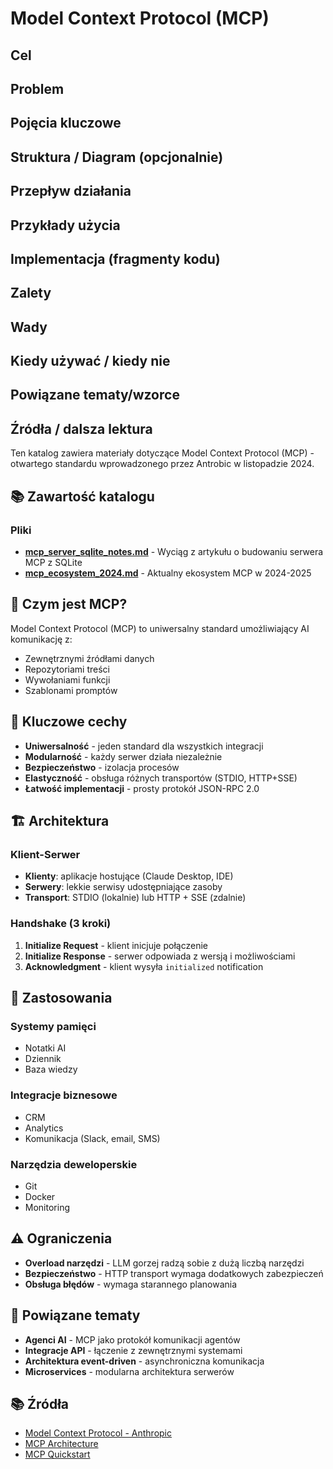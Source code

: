 # Model Context Protocol (MCP)

## Cel

## Problem

## Pojęcia kluczowe

## Struktura / Diagram (opcjonalnie)

## Przepływ działania

## Przykłady użycia

## Implementacja (fragmenty kodu)

## Zalety

## Wady

## Kiedy używać / kiedy nie

## Powiązane tematy/wzorce

## Źródła / dalsza lektura


Ten katalog zawiera materiały dotyczące Model Context Protocol (MCP) - otwartego standardu wprowadzonego przez Antrobic w listopadzie 2024.

## 📚 Zawartość katalogu

### Pliki

- **[mcp_server_sqlite_notes.md](mcp_server_sqlite_notes.md)** - Wyciąg z artykułu o budowaniu serwera MCP z SQLite
- **[mcp_ecosystem_2024.md](mcp_ecosystem_2024.md)** - Aktualny ekosystem MCP w 2024-2025

## 🎯 Czym jest MCP?

Model Context Protocol (MCP) to uniwersalny standard umożliwiający AI komunikację z:
- Zewnętrznymi źródłami danych
- Repozytoriami treści
- Wywołaniami funkcji
- Szablonami promptów

## 🔧 Kluczowe cechy

- **Uniwersalność** - jeden standard dla wszystkich integracji
- **Modularność** - każdy serwer działa niezależnie
- **Bezpieczeństwo** - izolacja procesów
- **Elastyczność** - obsługa różnych transportów (STDIO, HTTP+SSE)
- **Łatwość implementacji** - prosty protokół JSON-RPC 2.0

## 🏗️ Architektura

### Klient-Serwer
- **Klienty**: aplikacje hostujące (Claude Desktop, IDE)
- **Serwery**: lekkie serwisy udostępniające zasoby
- **Transport**: STDIO (lokalnie) lub HTTP + SSE (zdalnie)

### Handshake (3 kroki)
1. **Initialize Request** - klient inicjuje połączenie
2. **Initialize Response** - serwer odpowiada z wersją i możliwościami
3. **Acknowledgment** - klient wysyła `initialized` notification

## 🎯 Zastosowania

### Systemy pamięci
- Notatki AI
- Dziennik
- Baza wiedzy

### Integracje biznesowe
- CRM
- Analytics
- Komunikacja (Slack, email, SMS)

### Narzędzia deweloperskie
- Git
- Docker
- Monitoring

## ⚠️ Ograniczenia

- **Overload narzędzi** - LLM gorzej radzą sobie z dużą liczbą narzędzi
- **Bezpieczeństwo** - HTTP transport wymaga dodatkowych zabezpieczeń
- **Obsługa błędów** - wymaga starannego planowania

## 🔗 Powiązane tematy

- **Agenci AI** - MCP jako protokół komunikacji agentów
- **Integracje API** - łączenie z zewnętrznymi systemami
- **Architektura event-driven** - asynchroniczna komunikacja
- **Microservices** - modularna architektura serwerów

## 📚 Źródła

- [Model Context Protocol - Anthropic](https://www.anthropic.com/news/model-context-protocol)
- [MCP Architecture](https://modelcontextprotocol.io/docs/concepts/architecture)
- [MCP Quickstart](https://modelcontextprotocol.io/quickstart/server) 